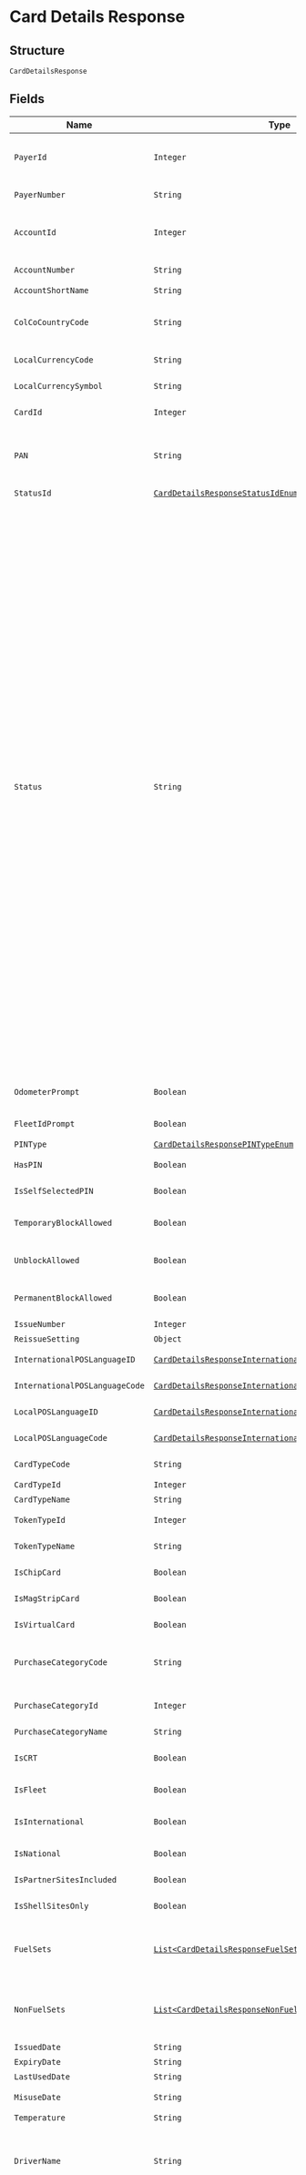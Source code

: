 
# Card Details Response

## Structure

`CardDetailsResponse`

## Fields

| Name | Type | Tags | Description | Getter | Setter |
|  --- | --- | --- | --- | --- | --- |
| `PayerId` | `Integer` | Optional | Payer Id (i.e. Customer Id of the Payment Customer in the Shell Card Platform) of the selected payer. | Integer getPayerId() | setPayerId(Integer payerId) |
| `PayerNumber` | `String` | Optional | Payer Number of the selected payer. | String getPayerNumber() | setPayerNumber(String payerNumber) |
| `AccountId` | `Integer` | Optional | Account Id (i.e. Customer Id of the Customer in the Shell Card Platform) of the customer. | Integer getAccountId() | setAccountId(Integer accountId) |
| `AccountNumber` | `String` | Optional | Account Number of the customer. | String getAccountNumber() | setAccountNumber(String accountNumber) |
| `AccountShortName` | `String` | Optional | Account short name. | String getAccountShortName() | setAccountShortName(String accountShortName) |
| `ColCoCountryCode` | `String` | Optional | ISO 3166 Alpha-2 Country Code for the customer and card owning country. | String getColCoCountryCode() | setColCoCountryCode(String colCoCountryCode) |
| `LocalCurrencyCode` | `String` | Optional | ISO 4217 Curreny Code of the local currency. | String getLocalCurrencyCode() | setLocalCurrencyCode(String localCurrencyCode) |
| `LocalCurrencySymbol` | `String` | Optional | Currency symbol of local currency. | String getLocalCurrencySymbol() | setLocalCurrencySymbol(String localCurrencySymbol) |
| `CardId` | `Integer` | Optional | Unique Card Id in Cards platform. | Integer getCardId() | setCardId(Integer cardId) |
| `PAN` | `String` | Optional | Card PAN. In the response body the PAN will be masked if the option is enabled in the Shell Card Platform. | String getPAN() | setPAN(String pAN) |
| `StatusId` | [`CardDetailsResponseStatusIdEnum`](../../doc/models/card-details-response-status-id-enum.md) | Optional | - | CardDetailsResponseStatusIdEnum getStatusId() | setStatusId(CardDetailsResponseStatusIdEnum statusId) |
| `Status` | `String` | Optional | Possible Id’s and description:<br><br>* 1  Active<br>* 7  Blocked Card<br>* 8  Expired<br>* 9  Cancelled<br>* 10  New<br>* 23  Pending Renewal<br>* 31  Replaced<br>* 41  Temporary Block (Customer)<br>* 42  Temporary Block (Shell)<br>* 43  Fraud<br>* 101 Active (Block in progress) *<br>* 102 Blocked Card (Unblock in progress) *<br>* 103 Active (Cancel in progress) *<br>* 104 Active (Marked as damaged) *<br>* 105 New (Cancel as damaged) *<br>* 106 Active(Scheduled for block) ”#<br>* 107 Blocked Card(Scheduled for unblock) *#<br>* 108 Blocked Card (Cancel in progress) *<br><br>> Note:<br>> •  Items marked with * are intermediate statuses  to indicate that there are pending requests in progress. , The response can contain these intermediate statuses only if the IncludeIntermediateStatus flag is true.<br>> •  The placeholder “<Shell Card Platform Status>” in the items marked with # will be replaced with the Shell Card Platform status description. E.g., “Active (Scheduled for block)” | String getStatus() | setStatus(String status) |
| `OdometerPrompt` | `Boolean` | Optional | True if odometer input is enabled on the card, else false | Boolean getOdometerPrompt() | setOdometerPrompt(Boolean odometerPrompt) |
| `FleetIdPrompt` | `Boolean` | Optional | True if fleet id input is enabled, else false | Boolean getFleetIdPrompt() | setFleetIdPrompt(Boolean fleetIdPrompt) |
| `PINType` | [`CardDetailsResponsePINTypeEnum`](../../doc/models/card-details-response-pin-type-enum.md) | Optional | - | CardDetailsResponsePINTypeEnum getPINType() | setPINType(CardDetailsResponsePINTypeEnum pINType) |
| `HasPIN` | `Boolean` | Optional | True if card has PIN, else false | Boolean getHasPIN() | setHasPIN(Boolean hasPIN) |
| `IsSelfSelectedPIN` | `Boolean` | Optional | True if card has Self Selected PIN, else false | Boolean getIsSelfSelectedPIN() | setIsSelfSelectedPIN(Boolean isSelfSelectedPIN) |
| `TemporaryBlockAllowed` | `Boolean` | Optional | True if card can be blocked temporarily, else false | Boolean getTemporaryBlockAllowed() | setTemporaryBlockAllowed(Boolean temporaryBlockAllowed) |
| `UnblockAllowed` | `Boolean` | Optional | True/False True if card can be Unblocked, else false | Boolean getUnblockAllowed() | setUnblockAllowed(Boolean unblockAllowed) |
| `PermanentBlockAllowed` | `Boolean` | Optional | True if card can be blocked permanently, else false | Boolean getPermanentBlockAllowed() | setPermanentBlockAllowed(Boolean permanentBlockAllowed) |
| `IssueNumber` | `Integer` | Optional | Issue number of the card | Integer getIssueNumber() | setIssueNumber(Integer issueNumber) |
| `ReissueSetting` | `Object` | Optional | - | Object getReissueSetting() | setReissueSetting(Object reissueSetting) |
| `InternationalPOSLanguageID` | [`CardDetailsResponseInternationalPOSLanguageIDEnum`](../../doc/models/card-details-response-international-pos-language-id-enum.md) | Optional | - | CardDetailsResponseInternationalPOSLanguageIDEnum getInternationalPOSLanguageID() | setInternationalPOSLanguageID(CardDetailsResponseInternationalPOSLanguageIDEnum internationalPOSLanguageID) |
| `InternationalPOSLanguageCode` | [`CardDetailsResponseInternationalPOSLanguageCodeEnum`](../../doc/models/card-details-response-international-pos-language-code-enum.md) | Optional | - | CardDetailsResponseInternationalPOSLanguageCodeEnum getInternationalPOSLanguageCode() | setInternationalPOSLanguageCode(CardDetailsResponseInternationalPOSLanguageCodeEnum internationalPOSLanguageCode) |
| `LocalPOSLanguageID` | [`CardDetailsResponseInternationalPOSLanguageIDEnum`](../../doc/models/card-details-response-international-pos-language-id-enum.md) | Optional | - | CardDetailsResponseInternationalPOSLanguageIDEnum getLocalPOSLanguageID() | setLocalPOSLanguageID(CardDetailsResponseInternationalPOSLanguageIDEnum localPOSLanguageID) |
| `LocalPOSLanguageCode` | [`CardDetailsResponseInternationalPOSLanguageCodeEnum`](../../doc/models/card-details-response-international-pos-language-code-enum.md) | Optional | - | CardDetailsResponseInternationalPOSLanguageCodeEnum getLocalPOSLanguageCode() | setLocalPOSLanguageCode(CardDetailsResponseInternationalPOSLanguageCodeEnum localPOSLanguageCode) |
| `CardTypeCode` | `String` | Optional | ISO code of the card i.e. first 7 digits of the PAN. | String getCardTypeCode() | setCardTypeCode(String cardTypeCode) |
| `CardTypeId` | `Integer` | Optional | Card Type ID | Integer getCardTypeId() | setCardTypeId(Integer cardTypeId) |
| `CardTypeName` | `String` | Optional | Card Type Name | String getCardTypeName() | setCardTypeName(String cardTypeName) |
| `TokenTypeId` | `Integer` | Optional | Token Type ID configured for the Card | Integer getTokenTypeId() | setTokenTypeId(Integer tokenTypeId) |
| `TokenTypeName` | `String` | Optional | Token Type Name configured for the Card | String getTokenTypeName() | setTokenTypeName(String tokenTypeName) |
| `IsChipCard` | `Boolean` | Optional | True if a chip card, else false | Boolean getIsChipCard() | setIsChipCard(Boolean isChipCard) |
| `IsMagStripCard` | `Boolean` | Optional | True if it is a magnetic stripe card, else false | Boolean getIsMagStripCard() | setIsMagStripCard(Boolean isMagStripCard) |
| `IsVirtualCard` | `Boolean` | Optional | True if it is a virtual card, else false | Boolean getIsVirtualCard() | setIsVirtualCard(Boolean isVirtualCard) |
| `PurchaseCategoryCode` | `String` | Optional | Purchase category code of the card.<br>**Constraints**: *Maximum Length*: `1` | String getPurchaseCategoryCode() | setPurchaseCategoryCode(String purchaseCategoryCode) |
| `PurchaseCategoryId` | `Integer` | Optional | Purchase category identifier in the Shell Card Platform. | Integer getPurchaseCategoryId() | setPurchaseCategoryId(Integer purchaseCategoryId) |
| `PurchaseCategoryName` | `String` | Optional | Purchase category name | String getPurchaseCategoryName() | setPurchaseCategoryName(String purchaseCategoryName) |
| `IsCRT` | `Boolean` | Optional | True if it is a Commercial Road Transport (CRT) card, else false | Boolean getIsCRT() | setIsCRT(Boolean isCRT) |
| `IsFleet` | `Boolean` | Optional | True if it is a Fleet card, else false | Boolean getIsFleet() | setIsFleet(Boolean isFleet) |
| `IsInternational` | `Boolean` | Optional | True if it is an international card, else false | Boolean getIsInternational() | setIsInternational(Boolean isInternational) |
| `IsNational` | `Boolean` | Optional | True if it is a national card, else false | Boolean getIsNational() | setIsNational(Boolean isNational) |
| `IsPartnerSitesIncluded` | `Boolean` | Optional | True if it is allowed at all partner sites, else false | Boolean getIsPartnerSitesIncluded() | setIsPartnerSitesIncluded(Boolean isPartnerSitesIncluded) |
| `IsShellSitesOnly` | `Boolean` | Optional | True if it is only allowed at Shell sites, else false | Boolean getIsShellSitesOnly() | setIsShellSitesOnly(Boolean isShellSitesOnly) |
| `FuelSets` | [`List<CardDetailsResponseFuelSetsItems>`](../../doc/models/card-details-response-fuel-sets-items.md) | Optional | List of active fuel type product restrictions applied on the card.<br>**Constraints**: *Unique Items Required* | List<CardDetailsResponseFuelSetsItems> getFuelSets() | setFuelSets(List<CardDetailsResponseFuelSetsItems> fuelSets) |
| `NonFuelSets` | [`List<CardDetailsResponseNonFuelSetsItems>`](../../doc/models/card-details-response-non-fuel-sets-items.md) | Optional | List of active non-fuel type product restrictions applied on the card.<br>**Constraints**: *Unique Items Required* | List<CardDetailsResponseNonFuelSetsItems> getNonFuelSets() | setNonFuelSets(List<CardDetailsResponseNonFuelSetsItems> nonFuelSets) |
| `IssuedDate` | `String` | Optional | Card issue date. | String getIssuedDate() | setIssuedDate(String issuedDate) |
| `ExpiryDate` | `String` | Optional | Expiry date of the card. | String getExpiryDate() | setExpiryDate(String expiryDate) |
| `LastUsedDate` | `String` | Optional | Card last used date. | String getLastUsedDate() | setLastUsedDate(String lastUsedDate) |
| `MisuseDate` | `String` | Optional | Last misused date of the card. | String getMisuseDate() | setMisuseDate(String misuseDate) |
| `Temperature` | `String` | Optional | Hot-list status | String getTemperature() | setTemperature(String temperature) |
| `DriverName` | `String` | Optional | Driver name of the card. Note- While ordering card, optional when VRN is passed else mandatory.<br>**Constraints**: *Maximum Length*: `27` | String getDriverName() | setDriverName(String driverName) |
| `VRN` | `String` | Optional | Vehicle registration number of the card. Note- While ordering card, optional when DriverName is passed else mandatory.<br>**Constraints**: *Maximum Length*: `16` | String getVRN() | setVRN(String vRN) |
| `EmbossText` | `String` | Optional | Text printed on the card as account name.<br>**Constraints**: *Maximum Length*: `25` | String getEmbossText() | setEmbossText(String embossText) |
| `CardGroupId` | `Integer` | Optional | Existing Card Group ID, under which the replacement card is to be created.<br>Pass “-1” if the replacement card should not be assigned to any card group.<br>Optional.<br>If not provided, the replacement card will be created under the same card group as the current card.<br>Example- 156 | Integer getCardGroupId() | setCardGroupId(Integer cardGroupId) |
| `CardGroupName` | `String` | Optional | Card group name. Note- 1. While ordering card this field is mandatory when IsNewCardGroup is true.<br>**Constraints**: *Maximum Length*: `30` | String getCardGroupName() | setCardGroupName(String cardGroupName) |
| `RenewalDate` | `String` | Optional | Renewal date of the card. Applicable if ReissueSetting is set to True. | String getRenewalDate() | setRenewalDate(String renewalDate) |
| `RenewedCardId` | `Integer` | Optional | Renewed card id. | Integer getRenewedCardId() | setRenewedCardId(Integer renewedCardId) |
| `RenewedCardStatusId` | `Integer` | Optional | Renewed card status id. | Integer getRenewedCardStatusId() | setRenewedCardStatusId(Integer renewedCardStatusId) |
| `RenewedCardStatus` | `String` | Optional | Renewed card status description. | String getRenewedCardStatus() | setRenewedCardStatus(String renewedCardStatus) |
| `RenewedCardExpiryDate` | `String` | Optional | Renewed card expiry date. | String getRenewedCardExpiryDate() | setRenewedCardExpiryDate(String renewedCardExpiryDate) |
| `RenewedCardIssueNumber` | `Integer` | Optional | Renewed card issue number. | Integer getRenewedCardIssueNumber() | setRenewedCardIssueNumber(Integer renewedCardIssueNumber) |
| `RenewedCardReissueSetting` | [`CardDetailsResponseRenewedCardReissueSettingEnum`](../../doc/models/card-details-response-renewed-card-reissue-setting-enum.md) | Optional | - | CardDetailsResponseRenewedCardReissueSettingEnum getRenewedCardReissueSetting() | setRenewedCardReissueSetting(CardDetailsResponseRenewedCardReissueSettingEnum renewedCardReissueSetting) |
| `CreationDate` | `String` | Optional | Card Creation Date time | String getCreationDate() | setCreationDate(String creationDate) |
| `EffectiveDate` | `String` | Optional | Effective date for the Card | String getEffectiveDate() | setEffectiveDate(String effectiveDate) |
| `LastModifiedDate` | `String` | Optional | Card last modified date | String getLastModifiedDate() | setLastModifiedDate(String lastModifiedDate) |
| `BundleId` | `String` | Optional | Bundle Id associated with card in the Gateway. This field will have a null value if the card is not associated with any bundle in Gateway or the value of IncludeBundleDetails in request is false. | String getBundleId() | setBundleId(String bundleId) |
| `CardDeliveryAddress` | [`CardDeliveryAddress`](../../doc/models/card-delivery-address.md) | Optional | - | CardDeliveryAddress getCardDeliveryAddress() | setCardDeliveryAddress(CardDeliveryAddress cardDeliveryAddress) |
| `PINDeliveryAddress` | [`PINDeliveryAddress`](../../doc/models/pin-delivery-address.md) | Optional | - | PINDeliveryAddress getPINDeliveryAddress() | setPINDeliveryAddress(PINDeliveryAddress pINDeliveryAddress) |
| `CardBlockSchedules` | [`List<CardDetailsResponseCardBlockSchedulesItemsAllOf0>`](../../doc/models/card-details-response-card-block-schedules-items-all-of-0.md) | Optional | **Constraints**: *Unique Items Required* | List<CardDetailsResponseCardBlockSchedulesItemsAllOf0> getCardBlockSchedules() | setCardBlockSchedules(List<CardDetailsResponseCardBlockSchedulesItemsAllOf0> cardBlockSchedules) |
| `Error` | [`ErrorStatus`](../../doc/models/error-status.md) | Optional | - | ErrorStatus getError() | setError(ErrorStatus error) |
| `RequestId` | `String` | Optional | API Request | String getRequestId() | setRequestId(String requestId) |

## Example (as JSON)

```json
{
  "PayerId": 853,
  "PayerNumber": "PH50000843",
  "AccountId": 854,
  "AccountNumber": "PH50000844",
  "AccountShortName": "PARKLEY",
  "ColCoCountryCode": "PH",
  "LocalCurrencyCode": "EUR",
  "LocalCurrencySymbol": "€",
  "CardId": 125,
  "PAN": "7002861007636000020",
  "OdometerPrompt": true,
  "FleetIdPrompt": true,
  "HasPIN": true,
  "IsSelfSelectedPIN": true,
  "TemporaryBlockAllowed": true,
  "UnblockAllowed": true,
  "PermanentBlockAllowed": true,
  "IssueNumber": 1,
  "CardTypeCode": "7077861",
  "CardTypeId": 1,
  "CardTypeName": "Philippines CRT 7077861",
  "TokenTypeId": 107,
  "TokenTypeName": "PH FLE NAT SIN R1",
  "IsChipCard": false,
  "IsMagStripCard": true,
  "IsVirtualCard": true,
  "PurchaseCategoryCode": "6",
  "PurchaseCategoryId": 54,
  "PurchaseCategoryName": "2 - FuelSave and Lubricants",
  "IsCRT": true,
  "IsFleet": true,
  "IsInternational": true,
  "IsNational": true,
  "IsPartnerSitesIncluded": true,
  "IsShellSitesOnly": true,
  "IssuedDate": "20181001",
  "ExpiryDate": "20181031",
  "LastUsedDate": "20181001 13:23:55",
  "MisuseDate": "20181001 13:23:55",
  "Temperature": "10-Warm",
  "DriverName": "ROBERT",
  "VRN": "MV65YLH",
  "EmbossText": "PARKLEY",
  "CardGroupId": 5,
  "CardGroupName": "GROUP1",
  "RenewalDate": "20181001",
  "RenewedCardId": 1325,
  "RenewedCardStatusId": 10,
  "RenewedCardStatus": "New",
  "RenewedCardExpiryDate": "20181031",
  "RenewedCardIssueNumber": 2,
  "CreationDate": "20181001",
  "EffectiveDate": "20181001",
  "LastModifiedDate": "20181001 13:23:55",
  "RequestId": "ed557f02-c7d7-4c01-b3e5-11bf3239c8ed"
}
```

